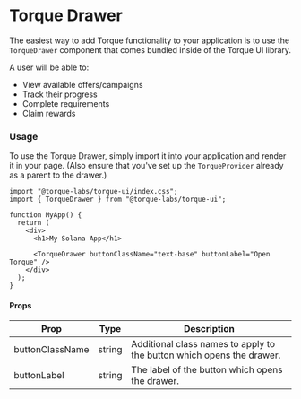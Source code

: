 # Torque Drawer

The easiest way to add Torque functionality to your application is to use the `TorqueDrawer` component that comes bundled inside of the Torque UI library.

A user will be able to:

* View available offers/campaigns
* Track their progress
* Complete requirements
* Claim rewards

### Usage

To use the Torque Drawer, simply import it into your application and render it in your page. (Also ensure that you've set up the `TorqueProvider` already as a parent to the drawer.)

```tsx
import "@torque-labs/torque-ui/index.css";
import { TorqueDrawer } from "@torque-labs/torque-ui";

function MyApp() {
  return (
    <div>
      <h1>My Solana App</h1>

      <TorqueDrawer buttonClassName="text-base" buttonLabel="Open Torque" />
    </div>
  );
}
```

#### Props

| Prop            | Type   | Description                                                           |
| --------------- | ------ | --------------------------------------------------------------------- |
| buttonClassName | string | Additional class names to apply to the button which opens the drawer. |
| buttonLabel     | string | The label of the button which opens the drawer.                       |
